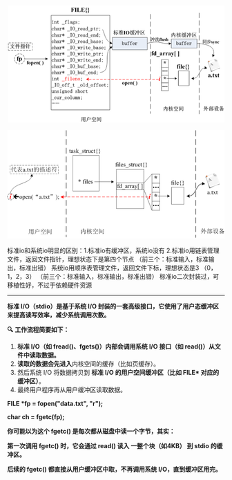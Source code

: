 ![image-20250708095227179](./标准io和系统io区别.assets/image-20250708095227179.png)

![image-20250708095248915](./标准io和系统io区别.assets/image-20250708095248915.png)

标准io和系统io明显的区别：1.标准io有缓冲区，系统io没有
			  2.标准io用链表管理文件，返回文件指针，理想状态下是第四个节点
								（前三个：标准输入，标准输出，标准出错）
			    系统io用顺序表管理文件，返回文件下标，理想状态是3  （0，1，2，3）
								 （前三个：标准输入，标准输出，标准出错）
标准io二次封装过，可移植性好，不过于依赖硬件资源

------



**标准 I/O（stdio）是基于系统 I/O 封装的一套高级接口，它使用了用户态缓冲区来提高读写效率，减少系统调用次数。**

**🔍** **工作流程简要如下：**

1. **标准 I/O（如 fread()、fgets()）内部会调用系统 I/O 接口（如 read()）从文件中读取数据。**
2. **读取的数据会先进入**内核空间的缓存（比如页缓存）。
3. 然后系统 I/O 将数据拷贝到     **标准 I/O 的用户空间缓冲区（比如 FILE\* 对应的缓冲区）**。
4. 最终用户程序再从用户缓冲区读取数据。

**FILE \*fp = fopen("data.txt", "r");**

**char ch = fgetc(fp);**

**你可能以为这个 fgetc() 是每次都从磁盘中读一个字节，其实：**

**第一次调用 fgetc() 时，它会通过 read() 读入 一整个块（如4KB） 到 stdio 的缓冲区。**

**后续的 fgetc() 都直接从用户缓冲区中取，不再调用系统 I/O，直到缓冲区用完。**